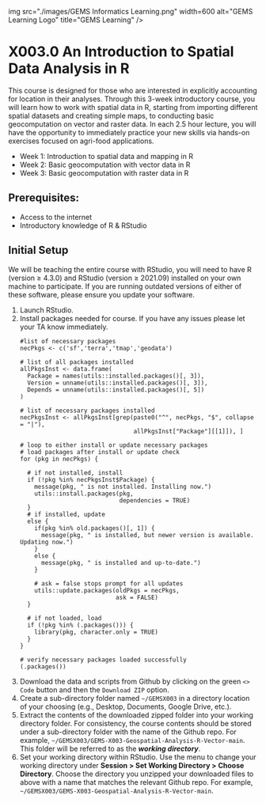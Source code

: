 img src="./images/GEMS Informatics Learning.png" width=600 alt="GEMS Learning Logo" title="GEMS Learning" />

# X003.0 An Introduction to Spatial Data Analysis in R

This course is designed for those who are interested in explicitly accounting for location in their analyses. Through this 3-week introductory course, you will learn how to work with spatial data in R, starting from importing different spatial datasets and creating simple maps, to conducting basic geocomputation on vector and raster data. In each 2.5 hour lecture, you will have the opportunity to immediately practice your new skills via hands-on exercises focused on agri-food applications. 

- Week 1: Introduction to spatial data and mapping in R
- Week 2: Basic geocomputation with vector data in R
- Week 3: Basic geocomputation with raster data in R 

## Prerequisites: 
- Access to the internet
- Introductory knowledge of R & RStudio  

## Initial Setup
We will be teaching the entire course with RStudio, you will need to have R (version ≥ 4.3.0) and RStudio (version ≥ 2021.09) installed on your own machine to participate. If you are running outdated versions of either of these software, please ensure you update your software.

1. Launch RStudio. 
2. Install packages needed for course. If you have any issues please let your TA know immediately. 
    ```shell
    #list of necessary packages 
    necPkgs <- c('sf','terra','tmap','geodata')
    
    # list of all packages installed 
    allPkgsInst <- data.frame(
      Package = names(utils::installed.packages()[, 3]),
      Version = unname(utils::installed.packages()[, 3]),
      Depends = unname(utils::installed.packages()[, 5])
    )

    # list of necessary packages installed 
    necPkgsInst <- allPkgsInst[grep(paste0("^", necPkgs, "$", collapse = "|"),
                                    allPkgsInst["Package"][[1]]), ]
    
    # loop to either install or update necessary packages
    # load packages after install or update check
    for (pkg in necPkgs) {
    
      # if not installed, install
      if (!pkg %in% necPkgsInst$Package) {
        message(pkg, " is not installed. Installing now.")
        utils::install.packages(pkg, 
                                dependencies = TRUE)
      }
      # if installed, update
      else {
        if(pkg %in% old.packages()[, 1]) {
          message(pkg, " is installed, but newer version is available. Updating now.")
        }
        else {
          message(pkg, " is installed and up-to-date.")
        }
        
        # ask = false stops prompt for all updates
        utils::update.packages(oldPkgs = necPkgs, 
                               ask = FALSE)
      }
      
      # if not loaded, load
      if (!pkg %in% (.packages())) {
        library(pkg, character.only = TRUE)
      }
    }
    
    # verify necessary packages loaded successfully
    (.packages())
    ```
3. Download the data and scripts from Github by clicking on the green `<> Code` button and then the `Download ZIP` option.
4. Create a sub-directory folder named `~/GEMSX003` in a directory location of your choosing (e.g., Desktop, Documents, Google Drive, etc.).
5. Extract the contents of the downloaded zipped folder into your working directory folder. For consistency, the course contents should be stored under a sub-directory folder with the name of the Github repo. For example, `~/GEMSX003/GEMS-X003-Geospatial-Analysis-R-Vector-main`. This folder will be referred to as the ***working directory***.
6. Set your working directory within RStudio. Use the menu to change your working directory under **Session > Set Working Directory > Choose Directory**. Choose the directory you unzipped your downloaded files to above with a name that matches the relevant Github repo. For example, `~/GEMSX003/GEMS-X003-Geospatial-Analysis-R-Vector-main`.
